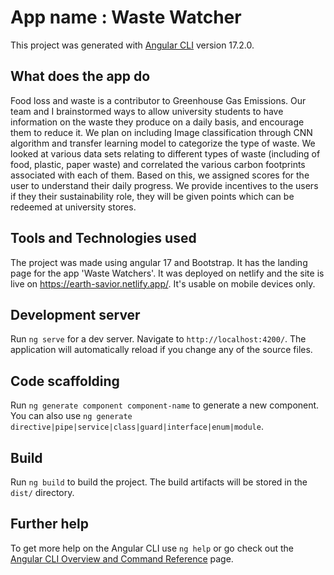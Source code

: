 # App name : Waste Watcher

This project was generated with [Angular CLI](https://github.com/angular/angular-cli) version 17.2.0.

## What does the app do

Food loss and waste is a contributor to Greenhouse Gas Emissions. Our team and I brainstormed ways to allow university students to have information on the waste they produce on a daily basis, and encourage them to reduce it. We plan on including Image classification through CNN algorithm and transfer learning model to categorize the type of waste. We looked at various data sets relating to different types of waste (including of food, plastic, paper waste) and correlated the various carbon footprints associated with each of them. Based on this, we assigned scores for the user to understand their daily progress. We provide incentives to the users if they their sustainability role, they will be given points which can be redeemed at university stores.

## Tools and Technologies used

The project was made using angular 17 and Bootstrap. It has the landing page for the app 'Waste Watchers'. It was deployed on netlify and the site is live on https://earth-savior.netlify.app/. 
It's usable on mobile devices only.

## Development server

Run `ng serve` for a dev server. Navigate to `http://localhost:4200/`. The application will automatically reload if you change any of the source files.

## Code scaffolding

Run `ng generate component component-name` to generate a new component. You can also use `ng generate directive|pipe|service|class|guard|interface|enum|module`.

## Build

Run `ng build` to build the project. The build artifacts will be stored in the `dist/` directory.

## Further help

To get more help on the Angular CLI use `ng help` or go check out the [Angular CLI Overview and Command Reference](https://angular.io/cli) page.
